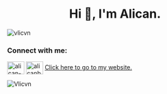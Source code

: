 <h1 align="center">Hi 👋, I'm Alican.</h1>

<p align="left"> <img src="https://komarev.com/ghpvc/?username=vlicvn&label=Profile%20views&color=0e75b6&style=flat" alt="vlicvn" /> </p>

<h3 align="left">Connect with me:</h3>
<p align="left">
<a href="https://linkedin.com/in/alican-bayraktar" target="blank"><img align="center" src="https://raw.githubusercontent.com/rahuldkjain/github-profile-readme-generator/master/src/images/icons/Social/linked-in-alt.svg" alt="alican-bayraktar" height="30" width="40" /></a>
<a href="https://www.hackerrank.com/profile/bayraktaralican1" target="blank"><img align="center" src="https://raw.githubusercontent.com/rahuldkjain/github-profile-readme-generator/master/src/images/icons/Social/hackerrank.svg" alt="alicanbayraktar1" height="30" width="40" /></a>
<a href="https://www.alican.infinityfreeapp.com" target="blank">Click here to go to my website.</a>
</p>


<p><img align="left" src="https://github-readme-stats.vercel.app/api/top-langs?username=Vlicvn&show_icons=true&locale=en&layout=compact" alt="Vlicvn" /></p>






